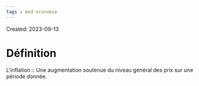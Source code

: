 ```yaml
---
tags : mod economie
---
```

Created: 2023-09-13

# Définition
L'inflation :: Une augmentation soutenue du niveau général des prix sur une période donnée.

